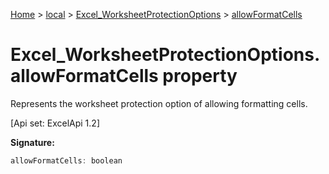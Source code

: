 [Home](./index) &gt; [local](local.md) &gt; [Excel\_WorksheetProtectionOptions](local.excel_worksheetprotectionoptions.md) &gt; [allowFormatCells](local.excel_worksheetprotectionoptions.allowformatcells.md)

# Excel\_WorksheetProtectionOptions.allowFormatCells property

Represents the worksheet protection option of allowing formatting cells. 

 \[Api set: ExcelApi 1.2\]

**Signature:**
```javascript
allowFormatCells: boolean
```
